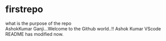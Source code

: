 # firstrepo
what is the purpose of the repo <br>
AshokKumar Ganji...Welcome to the Github world..!!
Ashok Kumar VScode README has modified now.

